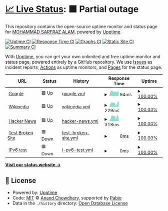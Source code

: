 # [📈 Live Status](https://Sarfraz-droid.github.io/upptime): <!--live status--> **🟧 Partial outage**

This repository contains the open-source uptime monitor and status page for [MOHAMMAD SARFRAZ ALAM](https://sarfraz-alam.netlify.app/), powered by [Upptime](https://github.com/upptime/upptime).

[![Uptime CI](https://github.com/Sarfraz-droid/upptime/workflows/Uptime%20CI/badge.svg)](https://github.com/Sarfraz-droid/upptime/actions?query=workflow%3A%22Uptime+CI%22)
[![Response Time CI](https://github.com/Sarfraz-droid/upptime/workflows/Response%20Time%20CI/badge.svg)](https://github.com/Sarfraz-droid/upptime/actions?query=workflow%3A%22Response+Time+CI%22)
[![Graphs CI](https://github.com/Sarfraz-droid/upptime/workflows/Graphs%20CI/badge.svg)](https://github.com/Sarfraz-droid/upptime/actions?query=workflow%3A%22Graphs+CI%22)
[![Static Site CI](https://github.com/Sarfraz-droid/upptime/workflows/Static%20Site%20CI/badge.svg)](https://github.com/Sarfraz-droid/upptime/actions?query=workflow%3A%22Static+Site+CI%22)
[![Summary CI](https://github.com/Sarfraz-droid/upptime/workflows/Summary%20CI/badge.svg)](https://github.com/Sarfraz-droid/upptime/actions?query=workflow%3A%22Summary+CI%22)

With [Upptime](https://upptime.js.org), you can get your own unlimited and free uptime monitor and status page, powered entirely by a GitHub repository. We use [Issues](https://github.com/Sarfraz-droid/upptime/issues) as incident reports, [Actions](https://github.com/Sarfraz-droid/upptime/actions) as uptime monitors, and [Pages](https://Sarfraz-droid.github.io/upptime) for the status page.

<!--start: status pages-->
<!-- This summary is generated by Upptime (https://github.com/upptime/upptime) -->
<!-- Do not edit this manually, your changes will be overwritten -->
<!-- prettier-ignore -->
| URL | Status | History | Response Time | Uptime |
| --- | ------ | ------- | ------------- | ------ |
| <img alt="" src="https://icons.duckduckgo.com/ip3/www.google.com.ico" height="13"> [Google](https://www.google.com) | 🟩 Up | [google.yml](https://github.com/Sarfraz-droid/uptime/commits/HEAD/history/google.yml) | <details><summary><img alt="Response time graph" src="./graphs/google/response-time-week.png" height="20"> 94ms</summary><br><a href="https://Sarfraz-droid.github.io/upptime/history/google"><img alt="Response time 94" src="https://img.shields.io/endpoint?url=https%3A%2F%2Fraw.githubusercontent.com%2FSarfraz-droid%2Fuptime%2FHEAD%2Fapi%2Fgoogle%2Fresponse-time.json"></a><br><a href="https://Sarfraz-droid.github.io/upptime/history/google"><img alt="24-hour response time 109" src="https://img.shields.io/endpoint?url=https%3A%2F%2Fraw.githubusercontent.com%2FSarfraz-droid%2Fuptime%2FHEAD%2Fapi%2Fgoogle%2Fresponse-time-day.json"></a><br><a href="https://Sarfraz-droid.github.io/upptime/history/google"><img alt="7-day response time 94" src="https://img.shields.io/endpoint?url=https%3A%2F%2Fraw.githubusercontent.com%2FSarfraz-droid%2Fuptime%2FHEAD%2Fapi%2Fgoogle%2Fresponse-time-week.json"></a><br><a href="https://Sarfraz-droid.github.io/upptime/history/google"><img alt="30-day response time 94" src="https://img.shields.io/endpoint?url=https%3A%2F%2Fraw.githubusercontent.com%2FSarfraz-droid%2Fuptime%2FHEAD%2Fapi%2Fgoogle%2Fresponse-time-month.json"></a><br><a href="https://Sarfraz-droid.github.io/upptime/history/google"><img alt="1-year response time 94" src="https://img.shields.io/endpoint?url=https%3A%2F%2Fraw.githubusercontent.com%2FSarfraz-droid%2Fuptime%2FHEAD%2Fapi%2Fgoogle%2Fresponse-time-year.json"></a></details> | <details><summary><a href="https://Sarfraz-droid.github.io/upptime/history/google">100.00%</a></summary><a href="https://Sarfraz-droid.github.io/upptime/history/google"><img alt="All-time uptime 100.00%" src="https://img.shields.io/endpoint?url=https%3A%2F%2Fraw.githubusercontent.com%2FSarfraz-droid%2Fuptime%2FHEAD%2Fapi%2Fgoogle%2Fuptime.json"></a><br><a href="https://Sarfraz-droid.github.io/upptime/history/google"><img alt="24-hour uptime 100.00%" src="https://img.shields.io/endpoint?url=https%3A%2F%2Fraw.githubusercontent.com%2FSarfraz-droid%2Fuptime%2FHEAD%2Fapi%2Fgoogle%2Fuptime-day.json"></a><br><a href="https://Sarfraz-droid.github.io/upptime/history/google"><img alt="7-day uptime 100.00%" src="https://img.shields.io/endpoint?url=https%3A%2F%2Fraw.githubusercontent.com%2FSarfraz-droid%2Fuptime%2FHEAD%2Fapi%2Fgoogle%2Fuptime-week.json"></a><br><a href="https://Sarfraz-droid.github.io/upptime/history/google"><img alt="30-day uptime 100.00%" src="https://img.shields.io/endpoint?url=https%3A%2F%2Fraw.githubusercontent.com%2FSarfraz-droid%2Fuptime%2FHEAD%2Fapi%2Fgoogle%2Fuptime-month.json"></a><br><a href="https://Sarfraz-droid.github.io/upptime/history/google"><img alt="1-year uptime 100.00%" src="https://img.shields.io/endpoint?url=https%3A%2F%2Fraw.githubusercontent.com%2FSarfraz-droid%2Fuptime%2FHEAD%2Fapi%2Fgoogle%2Fuptime-year.json"></a></details>
| <img alt="" src="https://icons.duckduckgo.com/ip3/en.wikipedia.org.ico" height="13"> [Wikipedia](https://en.wikipedia.org) | 🟩 Up | [wikipedia.yml](https://github.com/Sarfraz-droid/uptime/commits/HEAD/history/wikipedia.yml) | <details><summary><img alt="Response time graph" src="./graphs/wikipedia/response-time-week.png" height="20"> 229ms</summary><br><a href="https://Sarfraz-droid.github.io/upptime/history/wikipedia"><img alt="Response time 229" src="https://img.shields.io/endpoint?url=https%3A%2F%2Fraw.githubusercontent.com%2FSarfraz-droid%2Fuptime%2FHEAD%2Fapi%2Fwikipedia%2Fresponse-time.json"></a><br><a href="https://Sarfraz-droid.github.io/upptime/history/wikipedia"><img alt="24-hour response time 211" src="https://img.shields.io/endpoint?url=https%3A%2F%2Fraw.githubusercontent.com%2FSarfraz-droid%2Fuptime%2FHEAD%2Fapi%2Fwikipedia%2Fresponse-time-day.json"></a><br><a href="https://Sarfraz-droid.github.io/upptime/history/wikipedia"><img alt="7-day response time 229" src="https://img.shields.io/endpoint?url=https%3A%2F%2Fraw.githubusercontent.com%2FSarfraz-droid%2Fuptime%2FHEAD%2Fapi%2Fwikipedia%2Fresponse-time-week.json"></a><br><a href="https://Sarfraz-droid.github.io/upptime/history/wikipedia"><img alt="30-day response time 229" src="https://img.shields.io/endpoint?url=https%3A%2F%2Fraw.githubusercontent.com%2FSarfraz-droid%2Fuptime%2FHEAD%2Fapi%2Fwikipedia%2Fresponse-time-month.json"></a><br><a href="https://Sarfraz-droid.github.io/upptime/history/wikipedia"><img alt="1-year response time 229" src="https://img.shields.io/endpoint?url=https%3A%2F%2Fraw.githubusercontent.com%2FSarfraz-droid%2Fuptime%2FHEAD%2Fapi%2Fwikipedia%2Fresponse-time-year.json"></a></details> | <details><summary><a href="https://Sarfraz-droid.github.io/upptime/history/wikipedia">100.00%</a></summary><a href="https://Sarfraz-droid.github.io/upptime/history/wikipedia"><img alt="All-time uptime 100.00%" src="https://img.shields.io/endpoint?url=https%3A%2F%2Fraw.githubusercontent.com%2FSarfraz-droid%2Fuptime%2FHEAD%2Fapi%2Fwikipedia%2Fuptime.json"></a><br><a href="https://Sarfraz-droid.github.io/upptime/history/wikipedia"><img alt="24-hour uptime 100.00%" src="https://img.shields.io/endpoint?url=https%3A%2F%2Fraw.githubusercontent.com%2FSarfraz-droid%2Fuptime%2FHEAD%2Fapi%2Fwikipedia%2Fuptime-day.json"></a><br><a href="https://Sarfraz-droid.github.io/upptime/history/wikipedia"><img alt="7-day uptime 100.00%" src="https://img.shields.io/endpoint?url=https%3A%2F%2Fraw.githubusercontent.com%2FSarfraz-droid%2Fuptime%2FHEAD%2Fapi%2Fwikipedia%2Fuptime-week.json"></a><br><a href="https://Sarfraz-droid.github.io/upptime/history/wikipedia"><img alt="30-day uptime 100.00%" src="https://img.shields.io/endpoint?url=https%3A%2F%2Fraw.githubusercontent.com%2FSarfraz-droid%2Fuptime%2FHEAD%2Fapi%2Fwikipedia%2Fuptime-month.json"></a><br><a href="https://Sarfraz-droid.github.io/upptime/history/wikipedia"><img alt="1-year uptime 100.00%" src="https://img.shields.io/endpoint?url=https%3A%2F%2Fraw.githubusercontent.com%2FSarfraz-droid%2Fuptime%2FHEAD%2Fapi%2Fwikipedia%2Fuptime-year.json"></a></details>
| <img alt="" src="https://icons.duckduckgo.com/ip3/news.ycombinator.com.ico" height="13"> [Hacker News](https://news.ycombinator.com) | 🟩 Up | [hacker-news.yml](https://github.com/Sarfraz-droid/uptime/commits/HEAD/history/hacker-news.yml) | <details><summary><img alt="Response time graph" src="./graphs/hacker-news/response-time-week.png" height="20"> 318ms</summary><br><a href="https://Sarfraz-droid.github.io/upptime/history/hacker-news"><img alt="Response time 318" src="https://img.shields.io/endpoint?url=https%3A%2F%2Fraw.githubusercontent.com%2FSarfraz-droid%2Fuptime%2FHEAD%2Fapi%2Fhacker-news%2Fresponse-time.json"></a><br><a href="https://Sarfraz-droid.github.io/upptime/history/hacker-news"><img alt="24-hour response time 458" src="https://img.shields.io/endpoint?url=https%3A%2F%2Fraw.githubusercontent.com%2FSarfraz-droid%2Fuptime%2FHEAD%2Fapi%2Fhacker-news%2Fresponse-time-day.json"></a><br><a href="https://Sarfraz-droid.github.io/upptime/history/hacker-news"><img alt="7-day response time 318" src="https://img.shields.io/endpoint?url=https%3A%2F%2Fraw.githubusercontent.com%2FSarfraz-droid%2Fuptime%2FHEAD%2Fapi%2Fhacker-news%2Fresponse-time-week.json"></a><br><a href="https://Sarfraz-droid.github.io/upptime/history/hacker-news"><img alt="30-day response time 318" src="https://img.shields.io/endpoint?url=https%3A%2F%2Fraw.githubusercontent.com%2FSarfraz-droid%2Fuptime%2FHEAD%2Fapi%2Fhacker-news%2Fresponse-time-month.json"></a><br><a href="https://Sarfraz-droid.github.io/upptime/history/hacker-news"><img alt="1-year response time 318" src="https://img.shields.io/endpoint?url=https%3A%2F%2Fraw.githubusercontent.com%2FSarfraz-droid%2Fuptime%2FHEAD%2Fapi%2Fhacker-news%2Fresponse-time-year.json"></a></details> | <details><summary><a href="https://Sarfraz-droid.github.io/upptime/history/hacker-news">100.00%</a></summary><a href="https://Sarfraz-droid.github.io/upptime/history/hacker-news"><img alt="All-time uptime 100.00%" src="https://img.shields.io/endpoint?url=https%3A%2F%2Fraw.githubusercontent.com%2FSarfraz-droid%2Fuptime%2FHEAD%2Fapi%2Fhacker-news%2Fuptime.json"></a><br><a href="https://Sarfraz-droid.github.io/upptime/history/hacker-news"><img alt="24-hour uptime 100.00%" src="https://img.shields.io/endpoint?url=https%3A%2F%2Fraw.githubusercontent.com%2FSarfraz-droid%2Fuptime%2FHEAD%2Fapi%2Fhacker-news%2Fuptime-day.json"></a><br><a href="https://Sarfraz-droid.github.io/upptime/history/hacker-news"><img alt="7-day uptime 100.00%" src="https://img.shields.io/endpoint?url=https%3A%2F%2Fraw.githubusercontent.com%2FSarfraz-droid%2Fuptime%2FHEAD%2Fapi%2Fhacker-news%2Fuptime-week.json"></a><br><a href="https://Sarfraz-droid.github.io/upptime/history/hacker-news"><img alt="30-day uptime 100.00%" src="https://img.shields.io/endpoint?url=https%3A%2F%2Fraw.githubusercontent.com%2FSarfraz-droid%2Fuptime%2FHEAD%2Fapi%2Fhacker-news%2Fuptime-month.json"></a><br><a href="https://Sarfraz-droid.github.io/upptime/history/hacker-news"><img alt="1-year uptime 100.00%" src="https://img.shields.io/endpoint?url=https%3A%2F%2Fraw.githubusercontent.com%2FSarfraz-droid%2Fuptime%2FHEAD%2Fapi%2Fhacker-news%2Fuptime-year.json"></a></details>
| <img alt="" src="https://icons.duckduckgo.com/ip3/thissitedoesnotexist.koj.co.ico" height="13"> [Test Broken Site](https://thissitedoesnotexist.koj.co) | 🟥 Down | [test-broken-site.yml](https://github.com/Sarfraz-droid/uptime/commits/HEAD/history/test-broken-site.yml) | <details><summary><img alt="Response time graph" src="./graphs/test-broken-site/response-time-week.png" height="20"> 0ms</summary><br><a href="https://Sarfraz-droid.github.io/upptime/history/test-broken-site"><img alt="Response time 0" src="https://img.shields.io/endpoint?url=https%3A%2F%2Fraw.githubusercontent.com%2FSarfraz-droid%2Fuptime%2FHEAD%2Fapi%2Ftest-broken-site%2Fresponse-time.json"></a><br><a href="https://Sarfraz-droid.github.io/upptime/history/test-broken-site"><img alt="24-hour response time 0" src="https://img.shields.io/endpoint?url=https%3A%2F%2Fraw.githubusercontent.com%2FSarfraz-droid%2Fuptime%2FHEAD%2Fapi%2Ftest-broken-site%2Fresponse-time-day.json"></a><br><a href="https://Sarfraz-droid.github.io/upptime/history/test-broken-site"><img alt="7-day response time 0" src="https://img.shields.io/endpoint?url=https%3A%2F%2Fraw.githubusercontent.com%2FSarfraz-droid%2Fuptime%2FHEAD%2Fapi%2Ftest-broken-site%2Fresponse-time-week.json"></a><br><a href="https://Sarfraz-droid.github.io/upptime/history/test-broken-site"><img alt="30-day response time 0" src="https://img.shields.io/endpoint?url=https%3A%2F%2Fraw.githubusercontent.com%2FSarfraz-droid%2Fuptime%2FHEAD%2Fapi%2Ftest-broken-site%2Fresponse-time-month.json"></a><br><a href="https://Sarfraz-droid.github.io/upptime/history/test-broken-site"><img alt="1-year response time 0" src="https://img.shields.io/endpoint?url=https%3A%2F%2Fraw.githubusercontent.com%2FSarfraz-droid%2Fuptime%2FHEAD%2Fapi%2Ftest-broken-site%2Fresponse-time-year.json"></a></details> | <details><summary><a href="https://Sarfraz-droid.github.io/upptime/history/test-broken-site">100.00%</a></summary><a href="https://Sarfraz-droid.github.io/upptime/history/test-broken-site"><img alt="All-time uptime 100.00%" src="https://img.shields.io/endpoint?url=https%3A%2F%2Fraw.githubusercontent.com%2FSarfraz-droid%2Fuptime%2FHEAD%2Fapi%2Ftest-broken-site%2Fuptime.json"></a><br><a href="https://Sarfraz-droid.github.io/upptime/history/test-broken-site"><img alt="24-hour uptime 100.00%" src="https://img.shields.io/endpoint?url=https%3A%2F%2Fraw.githubusercontent.com%2FSarfraz-droid%2Fuptime%2FHEAD%2Fapi%2Ftest-broken-site%2Fuptime-day.json"></a><br><a href="https://Sarfraz-droid.github.io/upptime/history/test-broken-site"><img alt="7-day uptime 100.00%" src="https://img.shields.io/endpoint?url=https%3A%2F%2Fraw.githubusercontent.com%2FSarfraz-droid%2Fuptime%2FHEAD%2Fapi%2Ftest-broken-site%2Fuptime-week.json"></a><br><a href="https://Sarfraz-droid.github.io/upptime/history/test-broken-site"><img alt="30-day uptime 100.00%" src="https://img.shields.io/endpoint?url=https%3A%2F%2Fraw.githubusercontent.com%2FSarfraz-droid%2Fuptime%2FHEAD%2Fapi%2Ftest-broken-site%2Fuptime-month.json"></a><br><a href="https://Sarfraz-droid.github.io/upptime/history/test-broken-site"><img alt="1-year uptime 100.00%" src="https://img.shields.io/endpoint?url=https%3A%2F%2Fraw.githubusercontent.com%2FSarfraz-droid%2Fuptime%2FHEAD%2Fapi%2Ftest-broken-site%2Fuptime-year.json"></a></details>
| <img alt="" src="https://icons.duckduckgo.com/ip3/null.ico" height="13"> [IPv6 test](forwardemail.net) | 🟥 Down | [i-pv6-test.yml](https://github.com/Sarfraz-droid/uptime/commits/HEAD/history/i-pv6-test.yml) | <details><summary><img alt="Response time graph" src="./graphs/i-pv6-test/response-time-week.png" height="20"> 0ms</summary><br><a href="https://Sarfraz-droid.github.io/upptime/history/i-pv6-test"><img alt="Response time 0" src="https://img.shields.io/endpoint?url=https%3A%2F%2Fraw.githubusercontent.com%2FSarfraz-droid%2Fuptime%2FHEAD%2Fapi%2Fi-pv6-test%2Fresponse-time.json"></a><br><a href="https://Sarfraz-droid.github.io/upptime/history/i-pv6-test"><img alt="24-hour response time 0" src="https://img.shields.io/endpoint?url=https%3A%2F%2Fraw.githubusercontent.com%2FSarfraz-droid%2Fuptime%2FHEAD%2Fapi%2Fi-pv6-test%2Fresponse-time-day.json"></a><br><a href="https://Sarfraz-droid.github.io/upptime/history/i-pv6-test"><img alt="7-day response time 0" src="https://img.shields.io/endpoint?url=https%3A%2F%2Fraw.githubusercontent.com%2FSarfraz-droid%2Fuptime%2FHEAD%2Fapi%2Fi-pv6-test%2Fresponse-time-week.json"></a><br><a href="https://Sarfraz-droid.github.io/upptime/history/i-pv6-test"><img alt="30-day response time 0" src="https://img.shields.io/endpoint?url=https%3A%2F%2Fraw.githubusercontent.com%2FSarfraz-droid%2Fuptime%2FHEAD%2Fapi%2Fi-pv6-test%2Fresponse-time-month.json"></a><br><a href="https://Sarfraz-droid.github.io/upptime/history/i-pv6-test"><img alt="1-year response time 0" src="https://img.shields.io/endpoint?url=https%3A%2F%2Fraw.githubusercontent.com%2FSarfraz-droid%2Fuptime%2FHEAD%2Fapi%2Fi-pv6-test%2Fresponse-time-year.json"></a></details> | <details><summary><a href="https://Sarfraz-droid.github.io/upptime/history/i-pv6-test">100.00%</a></summary><a href="https://Sarfraz-droid.github.io/upptime/history/i-pv6-test"><img alt="All-time uptime 100.00%" src="https://img.shields.io/endpoint?url=https%3A%2F%2Fraw.githubusercontent.com%2FSarfraz-droid%2Fuptime%2FHEAD%2Fapi%2Fi-pv6-test%2Fuptime.json"></a><br><a href="https://Sarfraz-droid.github.io/upptime/history/i-pv6-test"><img alt="24-hour uptime 100.00%" src="https://img.shields.io/endpoint?url=https%3A%2F%2Fraw.githubusercontent.com%2FSarfraz-droid%2Fuptime%2FHEAD%2Fapi%2Fi-pv6-test%2Fuptime-day.json"></a><br><a href="https://Sarfraz-droid.github.io/upptime/history/i-pv6-test"><img alt="7-day uptime 100.00%" src="https://img.shields.io/endpoint?url=https%3A%2F%2Fraw.githubusercontent.com%2FSarfraz-droid%2Fuptime%2FHEAD%2Fapi%2Fi-pv6-test%2Fuptime-week.json"></a><br><a href="https://Sarfraz-droid.github.io/upptime/history/i-pv6-test"><img alt="30-day uptime 100.00%" src="https://img.shields.io/endpoint?url=https%3A%2F%2Fraw.githubusercontent.com%2FSarfraz-droid%2Fuptime%2FHEAD%2Fapi%2Fi-pv6-test%2Fuptime-month.json"></a><br><a href="https://Sarfraz-droid.github.io/upptime/history/i-pv6-test"><img alt="1-year uptime 100.00%" src="https://img.shields.io/endpoint?url=https%3A%2F%2Fraw.githubusercontent.com%2FSarfraz-droid%2Fuptime%2FHEAD%2Fapi%2Fi-pv6-test%2Fuptime-year.json"></a></details>

<!--end: status pages-->

[**Visit our status website →**](https://Sarfraz-droid.github.io/upptime)

## 📄 License

- Powered by: [Upptime](https://github.com/upptime/upptime)
- Code: [MIT](./LICENSE) © [Anand Chowdhary](https://anandchowdhary.com), supported by [Pabio](https://pabio.com)
- Data in the `./history` directory: [Open Database License](https://opendatacommons.org/licenses/odbl/1-0/)
